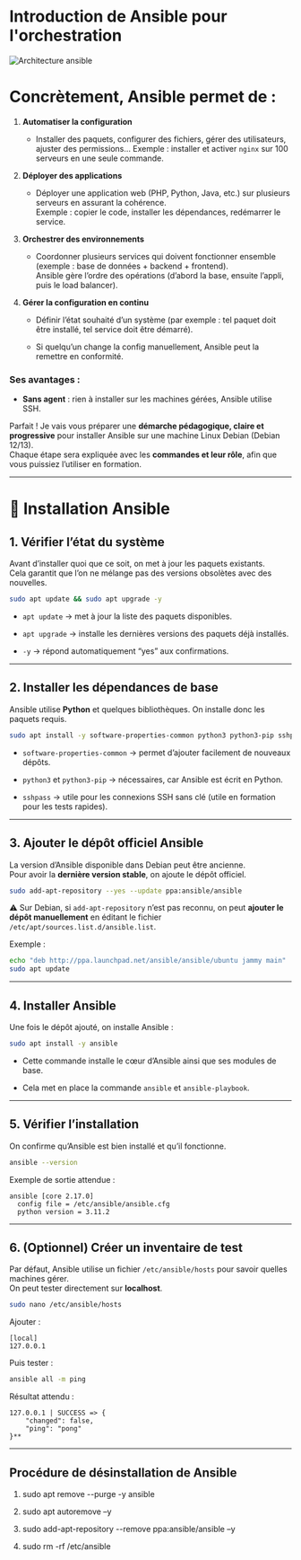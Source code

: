 # Introduction de Ansible pour l'orchestration

![Architecture ansible](https://www.interviewbit.com/blog/wp-content/uploads/2022/06/Ansible-Architecture-1024x560.png)

# Concrètement, Ansible permet de :

1. **Automatiser la configuration**
   
   - Installer des paquets, configurer des fichiers, gérer des utilisateurs, ajuster des permissions… 
     Exemple : installer et activer `nginx` sur 100 serveurs en une seule commande.

2. **Déployer des applications**
   
   - Déployer une application web (PHP, Python, Java, etc.) sur plusieurs serveurs en assurant la cohérence.  
     Exemple : copier le code, installer les dépendances, redémarrer le service.

3. **Orchestrer des environnements**
   
   - Coordonner plusieurs services qui doivent fonctionner ensemble (exemple : base de données + backend + frontend).  
     Ansible gère l’ordre des opérations (d’abord la base, ensuite l’appli, puis le load balancer).

4. **Gérer la configuration en continu**
   
   - Définir l’état souhaité d’un système (par exemple : tel paquet doit être installé, tel service doit être démarré).
   
   - Si quelqu’un change la config manuellement, Ansible peut la remettre en conformité.

### Ses avantages :

- **Sans agent** : rien à installer sur les machines gérées, Ansible utilise SSH.

Parfait ! Je vais vous préparer une **démarche pédagogique, claire et progressive** pour installer Ansible sur une machine Linux Debian (Debian 12/13).  
Chaque étape sera expliquée avec les **commandes et leur rôle**, afin que vous puissiez l’utiliser en formation.

---

# 🔹 Installation Ansible

## 1. Vérifier l’état du système

Avant d’installer quoi que ce soit, on met à jour les paquets existants.  
Cela garantit que l’on ne mélange pas des versions obsolètes avec des nouvelles.

```bash
sudo apt update && sudo apt upgrade -y
```

- `apt update` → met à jour la liste des paquets disponibles.

- `apt upgrade` → installe les dernières versions des paquets déjà installés.

- `-y` → répond automatiquement “yes” aux confirmations.

---

## 2. Installer les dépendances de base

Ansible utilise **Python** et quelques bibliothèques. On installe donc les paquets requis.

```bash
sudo apt install -y software-properties-common python3 python3-pip sshpass
```

- `software-properties-common` → permet d’ajouter facilement de nouveaux dépôts.

- `python3` et `python3-pip` → nécessaires, car Ansible est écrit en Python.

- `sshpass` → utile pour les connexions SSH sans clé (utile en formation pour les tests rapides).

---

## 3. Ajouter le dépôt officiel Ansible

La version d’Ansible disponible dans Debian peut être ancienne.  
Pour avoir la **dernière version stable**, on ajoute le dépôt officiel.

```bash
sudo add-apt-repository --yes --update ppa:ansible/ansible
```

⚠️ Sur Debian, si `add-apt-repository` n’est pas reconnu, on peut **ajouter le dépôt manuellement** en éditant le fichier `/etc/apt/sources.list.d/ansible.list`.

Exemple :

```bash
echo "deb http://ppa.launchpad.net/ansible/ansible/ubuntu jammy main" | sudo tee /etc/apt/sources.list.d/ansible.list
sudo apt update
```

---

## 4. Installer Ansible

Une fois le dépôt ajouté, on installe Ansible :

```bash
sudo apt install -y ansible
```

- Cette commande installe le cœur d’Ansible ainsi que ses modules de base.

- Cela met en place la commande `ansible` et `ansible-playbook`.

---

## 5. Vérifier l’installation

On confirme qu’Ansible est bien installé et qu’il fonctionne.

```bash
ansible --version
```

Exemple de sortie attendue :

```
ansible [core 2.17.0]
  config file = /etc/ansible/ansible.cfg
  python version = 3.11.2
```

---

## 6. (Optionnel) Créer un inventaire de test

Par défaut, Ansible utilise un fichier `/etc/ansible/hosts` pour savoir quelles machines gérer.  
On peut tester directement sur **localhost**.

```bash
sudo nano /etc/ansible/hosts
```

Ajouter :

```
[local]
127.0.0.1
```

Puis tester :

```bash
ansible all -m ping
```

Résultat attendu :

```
127.0.0.1 | SUCCESS => {
    "changed": false,
    "ping": "pong"
}**
```

---

## Procédure de désinstallation de Ansible

1. sudo apt remove --purge -y ansible

2. sudo apt autoremove –y

3. sudo add-apt-repository --remove ppa:ansible/ansible –y

4. sudo rm -rf /etc/ansible
